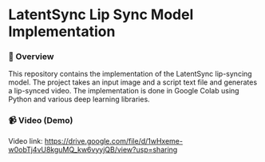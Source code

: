 # LatentSync Lip Sync Model Implementation

### 📌 Overview

This repository contains the implementation of the LatentSync lip-syncing model. The project takes an input image and a script text file and generates a lip-synced video. The implementation is done in Google Colab using Python and various deep learning libraries.

### 📹 Video (Demo)
Video link: https://drive.google.com/file/d/1wHxeme-w0obTj4vU8kguMQ_kw6vyyjQB/view?usp=sharing
